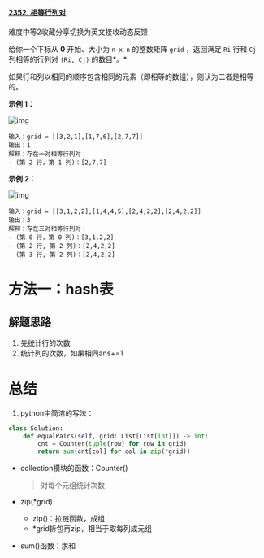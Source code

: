 #### [2352. 相等行列对](https://leetcode.cn/problems/equal-row-and-column-pairs/)

难度中等2收藏分享切换为英文接收动态反馈

给你一个下标从 **0** 开始、大小为 `n x n` 的整数矩阵 `grid` ，返回满足 `Ri` 行和 `Cj` 列相等的行列对 `(Ri, Cj)` 的数目*。*

如果行和列以相同的顺序包含相同的元素（即相等的数组），则认为二者是相等的。

 

**示例 1：**

![img](https://assets.leetcode.com/uploads/2022/06/01/ex1.jpg)

```
输入：grid = [[3,2,1],[1,7,6],[2,7,7]]
输出：1
解释：存在一对相等行列对：
- (第 2 行，第 1 列)：[2,7,7]
```

**示例 2：**

![img](https://assets.leetcode.com/uploads/2022/06/01/ex2.jpg)

```
输入：grid = [[3,1,2,2],[1,4,4,5],[2,4,2,2],[2,4,2,2]]
输出：3
解释：存在三对相等行列对：
- (第 0 行，第 0 列)：[3,1,2,2]
- (第 2 行, 第 2 列)：[2,4,2,2]
- (第 3 行, 第 2 列)：[2,4,2,2]
```

 

# 方法一：hash表

## 解题思路

1. 先统计行的次数
2. 统计列的次数，如果相同ans+=1



# 总结

1. python中简洁的写法：

```python
class Solution:
    def equalPairs(self, grid: List[List[int]]) -> int:
        cnt = Counter(tuple(row) for row in grid)
        return sum(cnt[col] for col in zip(*grid))
```

- collection模块的函数：Counter()

  > 对每个元组统计次数

- zip(*grid)
  - zip()：拉链函数，成组
  - *grid拆包再zip，相当于取每列成元组
- sum()函数：求和